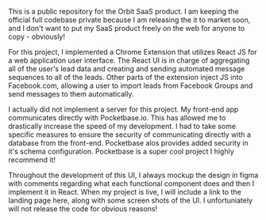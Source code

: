This is a public repository for the Orbit SaaS product. I am keeping the official full codebase private because I am releasing the it to market soon, and I don't want to put my SaaS product freely on the web for anyone to copy - obviously! 

For this project, I implemented a Chrome Extension that utilizes React JS for a web application user interface. The React UI is in charge of aggregating all of the user's lead data and creating and sending automated message sequences to all of the leads. Other parts of the extension inject JS into Facebook.com, allowing a user to import leads from Facebook Groups and send messages to them automatically.

I actually did not implement a server for this project. My front-end app communicates directly with Pocketbase.io. This has allowed me to drastically increase the speed of my development. I had to take some specific measures to ensure the security of communicating directly with a database from the front-end. Pocketbase alos provides added security in it's schema configuration. Pocketbase is a super cool project I highly recommend it!

Throughout the development of this UI, I always mockup the design in figma with comments regarding what each functional component does and then I implement it in React. When my project is live, I will include a link to the landing page here, along with some screen shots of the UI. I unfortuniately will not release the code for obvious reasons!
